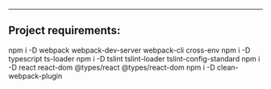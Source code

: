 ----------------------------------
Project requirements:
----------------------------------

npm i -D webpack webpack-dev-server webpack-cli cross-env
npm i -D typescript ts-loader
npm i -D tslint tslint-loader tslint-config-standard
npm i -D react react-dom @types/react @types/react-dom
npm i -D clean-webpack-plugin
